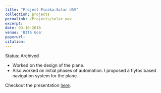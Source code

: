 ```yaml
---
title: "Project Pinaka:Solar UAV"
collection: projects
permalink: /Projects/solar_uav
excerpt: 
date: 03-10-2018
venue: 'BITS Goa'
paperurl: 
citation: 
---
```


Status: Archived


- Worked on the design of the plane.
- Also worked on initial phases of automation. I proposed a flytos based navigation system for the plane. 

Checkout the presentation [here](https://docs.google.com/presentation/d/1RJ7dIgHAynYILQkz2hd1pTj9v7o7Jj8dkAnlm-5gDp4/edit?usp=sharing).